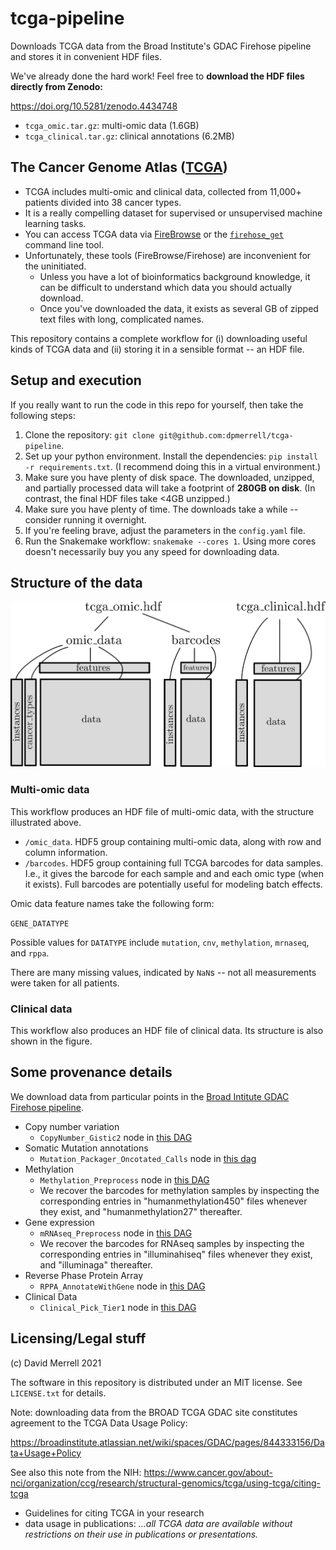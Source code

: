 # tcga-pipeline
Downloads TCGA data from the Broad Institute's GDAC Firehose pipeline and stores it in convenient HDF files.

We've already done the hard work! Feel free to **download the HDF files directly from Zenodo:**

https://doi.org/10.5281/zenodo.4434748

* `tcga_omic.tar.gz`: multi-omic data (1.6GB)
* `tcga_clinical.tar.gz`: clinical annotations (6.2MB)


## The Cancer Genome Atlas ([TCGA](https://www.cancer.gov/about-nci/organization/ccg/research/structural-genomics/tcga))

* TCGA includes multi-omic and clinical data, collected from 11,000+ patients divided into 38 cancer types.
* It is a really compelling dataset for supervised or unsupervised machine learning tasks.
* You can access TCGA data via [FireBrowse](http://firebrowse.org/) or the [`firehose_get`](https://broadinstitute.atlassian.net/wiki/spaces/GDAC/pages/844333139/Download) command line tool.
* Unfortunately, these tools (FireBrowse/Firehose) are inconvenient for the uninitiated. 
    - Unless you have a lot of bioinformatics background knowledge, it can be difficult to understand which data you should actually download.
    - Once you've downloaded the data, it exists as several GB of zipped text files with long, complicated names.

This repository contains a complete workflow for (i) downloading useful kinds of TCGA data and (ii) storing it in a sensible format -- an HDF file.

## Setup and execution

If you really want to run the code in this repo for yourself, then take the following steps:

1. Clone the repository: `git clone git@github.com:dpmerrell/tcga-pipeline`.
2. Set up your python environment. Install the dependencies: `pip install -r requirements.txt`.
   (I recommend doing this in a virtual environment.)
3. Make sure you have plenty of disk space. The downloaded, unzipped, and partially processed data will take a footprint of **280GB on disk**. (In contrast, the final HDF files take <4GB unzipped.)
5. Make sure you have plenty of time. The downloads take a while -- consider running it overnight.
6. If you're feeling brave, adjust the parameters in the `config.yaml` file.
7. Run the Snakemake workflow: `snakemake --cores 1`. Using more cores doesn't necessarily buy you any speed for downloading data.


## Structure of the data

![tcga data schematic](tcga_data.png)

### Multi-omic data 

This workflow produces an HDF file of multi-omic data, with the structure illustrated above.

* `/omic_data`. HDF5 group containing multi-omic data, along with row and column information.
* `/barcodes`. HDF5 group containing full TCGA barcodes for data samples. I.e., it gives the barcode for each sample and and each omic type (when it exists). Full barcodes are potentially useful for modeling batch effects. 

Omic data feature names take the following form:

`GENE_DATATYPE`

Possible values for `DATATYPE` include `mutation`, `cnv`, `methylation`, `mrnaseq`, and `rppa`.
 
There are many missing values, indicated by `NaN`s -- not all measurements were taken for all patients.




### Clinical data

This workflow also produces an HDF file of clinical data. 
Its structure is also shown in the figure.

## Some provenance details

We download data from particular points in the [Broad Intitute GDAC Firehose pipeline](https://broadinstitute.atlassian.net/wiki/spaces/GDAC/pages/844333681/Rationale). 

* Copy number variation
    - `CopyNumber_Gistic2` node in [this DAG](http://gdac.broadinstitute.org/Analyses-DAG.html)
* Somatic Mutation annotations
    - `Mutation_Packager_Oncotated_Calls` node in [this dag](http://gdac.broadinstitute.org/stddata-DAG.html)
* Methylation
    - `Methylation_Preprocess` node in [this DAG](http://gdac.broadinstitute.org/stddata-DAG.html)
    - We recover the barcodes for methylation samples by inspecting the corresponding entries in "humanmethylation450" files whenever they exist, and "humanmethylation27" thereafter.
* Gene expression
    - `mRNAseq_Preprocess` node in [this DAG](http://gdac.broadinstitute.org/stddata-DAG.html)
    - We recover the barcodes for RNAseq samples by inspecting the corresponding entries in "illuminahiseq" files whenever they exist, and "illuminaga" thereafter.
* Reverse Phase Protein Array
    - `RPPA_AnnotateWithGene` node in [this DAG](http://gdac.broadinstitute.org/stddata-DAG.html)
* Clinical Data
    - `Clinical_Pick_Tier1` node in [this DAG](http://gdac.broadinstitute.org/stddata-DAG.html)

## Licensing/Legal stuff

(c) David Merrell 2021

The software in this repository is distributed under an MIT license. See `LICENSE.txt` for details.

Note: downloading data from the BROAD TCGA GDAC site constitutes agreement to the TCGA Data Usage Policy: 

https://broadinstitute.atlassian.net/wiki/spaces/GDAC/pages/844333156/Data+Usage+Policy

See also this note from the NIH: https://www.cancer.gov/about-nci/organization/ccg/research/structural-genomics/tcga/using-tcga/citing-tcga

* Guidelines for citing TCGA in your research
* data usage in publications: *...all TCGA data are available without restrictions on their use in publications or presentations.*

